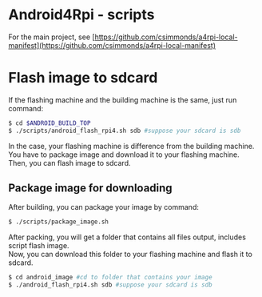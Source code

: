 # Android4Rpi - scripts

For the main project, see [https://github.com/csimmonds/a4rpi-local-manifest](https://github.com/csimmonds/a4rpi-local-manifest)

# Flash image to sdcard
If the flashing machine and the building machine is the same, just run command:
```bash
$ cd $ANDROID_BUILD_TOP
$ ./scripts/android_flash_rpi4.sh sdb #suppose your sdcard is sdb
```
In the case, your flashing machine is difference from the building machine.<br>
You have to package image and download it to your flashing machine.<br>
Then, you can flash image to sdcard.
## Package image for downloading
After building, you can package your image by command:
```bash
$ ./scripts/package_image.sh
```
After packing, you will get a folder that contains all files output, includes script flash image.<br>
Now, you can download this folder to your flashing machine and flash it to sdcard.<br>
```bash
$ cd android_image #cd to folder that contains your image
$ ./android_flash_rpi4.sh sdb #suppose your sdcard is sdb
```



